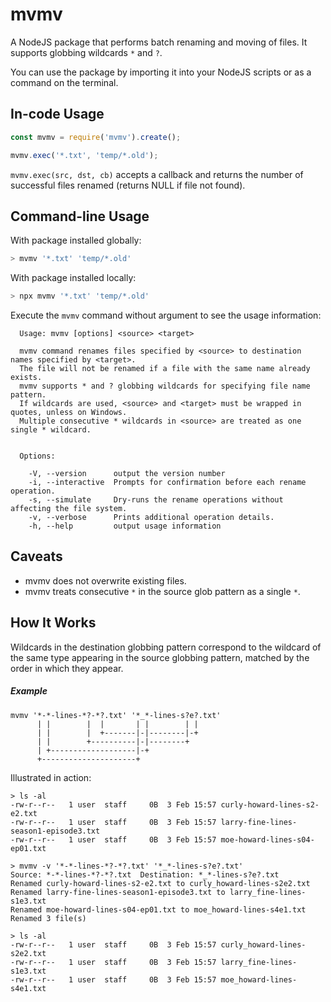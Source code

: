 # mvmv
A NodeJS package that performs batch renaming and moving of files. It supports globbing wildcards `*` and `?`.

You can use the package by importing it into your NodeJS scripts or as a command on the terminal.

## In-code Usage
```javascript
const mvmv = require('mvmv').create();

mvmv.exec('*.txt', 'temp/*.old');
```

`mvmv.exec(src, dst, cb)` accepts a callback and returns the number of successful files renamed (returns NULL if file not found).

## Command-line Usage
With package installed globally:
```bash
> mvmv '*.txt' 'temp/*.old'
````

With package installed locally:
```bash
> npx mvmv '*.txt' 'temp/*.old'
```

Execute the `mvmv` command without argument to see the usage information:

```
  Usage: mvmv [options] <source> <target>
  
  mvmv command renames files specified by <source> to destination names specified by <target>.
  The file will not be renamed if a file with the same name already exists.
  mvmv supports * and ? globbing wildcards for specifying file name pattern.
  If wildcards are used, <source> and <target> must be wrapped in quotes, unless on Windows.
  Multiple consecutive * wildcards in <source> are treated as one single * wildcard.
 
 
  Options:
 
    -V, --version      output the version number
    -i, --interactive  Prompts for confirmation before each rename operation.
    -s, --simulate     Dry-runs the rename operations without affecting the file system.
    -v, --verbose      Prints additional operation details.
    -h, --help         output usage information
```

## Caveats
- mvmv does not overwrite existing files.
- mvmv treats consecutive `*` in the source glob pattern as a single `*`.


## How It Works
Wildcards in the destination globbing pattern correspond to the wildcard of the same type appearing in the source globbing pattern, matched by the order in which they appear.

##### Example
```
mvmv '*-*-lines-*?-*?.txt' '*_*-lines-s?e?.txt'
      | |        |  |       | |        | |
      | |        |  +-------|-|--------|-+
      | |        +----------|-|--------+
      | +-------------------|-+
      +---------------------+
```

Illustrated in action:
```
> ls -al
-rw-r--r--   1 user  staff     0B  3 Feb 15:57 curly-howard-lines-s2-e2.txt
-rw-r--r--   1 user  staff     0B  3 Feb 15:57 larry-fine-lines-season1-episode3.txt
-rw-r--r--   1 user  staff     0B  3 Feb 15:57 moe-howard-lines-s04-ep01.txt

> mvmv -v '*-*-lines-*?-*?.txt' '*_*-lines-s?e?.txt'
Source: *-*-lines-*?-*?.txt  Destination: *_*-lines-s?e?.txt
Renamed curly-howard-lines-s2-e2.txt to curly_howard-lines-s2e2.txt
Renamed larry-fine-lines-season1-episode3.txt to larry_fine-lines-s1e3.txt
Renamed moe-howard-lines-s04-ep01.txt to moe_howard-lines-s4e1.txt
Renamed 3 file(s)

> ls -al
-rw-r--r--   1 user  staff     0B  3 Feb 15:57 curly_howard-lines-s2e2.txt
-rw-r--r--   1 user  staff     0B  3 Feb 15:57 larry_fine-lines-s1e3.txt
-rw-r--r--   1 user  staff     0B  3 Feb 15:57 moe_howard-lines-s4e1.txt

```

